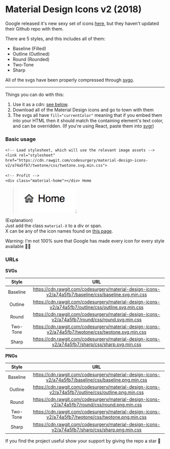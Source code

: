 # Material Design Icons v2 (2018)

Google released it's new sexy set of icons [here](https://material.io/tools/icons),
but they haven't updated their Github repo with them.

There are 5 styles, and this includes all of them:

- Baseline (Filled)
- Outline (Outlined)
- Round (Rounded)
- Two-Tone
- Sharp

All of the svgs have been properly compressed through [svgo](https://github.com/svg/svgo).

---

Things you can do with this:

1. Use it as a cdn: [see below](#urls).
2. Download all of the Material Design icons and go to town with them
3. The svgs all have `fill="currentColor"` meaning that if you embed them
   into your HTML then it should match the containing element's text color,
   and can be overridden. (If you're using React, paste them into [svgr](https://svgr.now.sh/))

### Basic usage

```
<!-- Load stylesheet, which will use the relevant image assets -->
<link rel="stylesheet" href="https://cdn.rawgit.com/codesurgery/material-design-icons-v2/a74a5fb7/twotone/css/twotone.svg.min.css">

<!-- Profit -->
<div class="material-home"></div> Home
```

> ![](./example.png);

(Explanation)  
Just add the class `material-X` to a div or span.  
X can be any of the icon names found on [this page](https://material.io/tools/icons).

Warning: I'm not 100% sure that Google has made every icon for every style available 🤷‍♀

### URLs

**SVGs**

Style | URL
:---:|:---:
Baseline | https://cdn.rawgit.com/codesurgery/material-design-icons-v2/a74a5fb7/baseline/css/baseline.svg.min.css
Outline | https://cdn.rawgit.com/codesurgery/material-design-icons-v2/a74a5fb7/outline/css/outline.svg.min.css
Round | https://cdn.rawgit.com/codesurgery/material-design-icons-v2/a74a5fb7/round/css/round.svg.min.css
Two-Tone | https://cdn.rawgit.com/codesurgery/material-design-icons-v2/a74a5fb7/twotone/css/twotone.svg.min.css
Sharp | https://cdn.rawgit.com/codesurgery/material-design-icons-v2/a74a5fb7/sharp/css/sharp.svg.min.css

**PNGs**

Style | URL
:---:|:---:
Baseline | https://cdn.rawgit.com/codesurgery/material-design-icons-v2/a74a5fb7/baseline/css/baseline.png.min.css
Outline | https://cdn.rawgit.com/codesurgery/material-design-icons-v2/a74a5fb7/outline/css/outline.png.min.css
Round | https://cdn.rawgit.com/codesurgery/material-design-icons-v2/a74a5fb7/round/css/round.png.min.css
Two-Tone | https://cdn.rawgit.com/codesurgery/material-design-icons-v2/a74a5fb7/twotone/css/twotone.png.min.css
Sharp | https://cdn.rawgit.com/codesurgery/material-design-icons-v2/a74a5fb7/sharp/css/sharp.png.min.css

If you find the project useful show your support by giving the repo a star 💙
